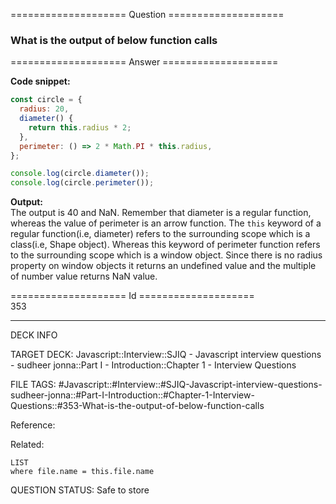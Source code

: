==================== Question ====================  

### What is the output of below function calls  

==================== Answer ====================  

**Code snippet:**

```javascript
const circle = {
  radius: 20,
  diameter() {
    return this.radius * 2;
  },
  perimeter: () => 2 * Math.PI * this.radius,
};
```

```javascript
console.log(circle.diameter());
console.log(circle.perimeter());
```

**Output:**  
The output is 40 and NaN. Remember that diameter is a regular function, whereas
the value of perimeter is an arrow function. The `this` keyword of a regular
function(i.e, diameter) refers to the surrounding scope which is a class(i.e,
Shape object). Whereas this keyword of perimeter function refers to the
surrounding scope which is a window object. Since there is no radius property on
window objects it returns an undefined value and the multiple of number value
returns NaN value.

==================== Id ====================  
353
<!--ID: 1707879808037-->

---

DECK INFO

TARGET DECK: Javascript::Interview::SJIQ - Javascript interview questions - sudheer jonna::Part I - Introduction::Chapter 1 - Interview Questions

FILE TAGS: #Javascript::#Interview::#SJIQ-Javascript-interview-questions-sudheer-jonna::#Part-I-Introduction::#Chapter-1-Interview-Questions::#353-What-is-the-output-of-below-function-calls

Reference:

Related:

```dataview
LIST
where file.name = this.file.name
```
QUESTION STATUS: Safe to store
